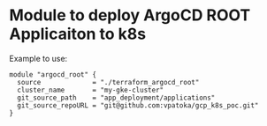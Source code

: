 # Module to deploy ArgoCD ROOT Applicaiton to k8s

Example to use:

```
module "argocd_root" {
  source             = "./terraform_argocd_root"
  cluster_name       = "my-gke-cluster"
  git_source_path    = "app_deployment/applications"
  git_source_repoURL = "git@github.com:vpatoka/gcp_k8s_poc.git"
}
```
